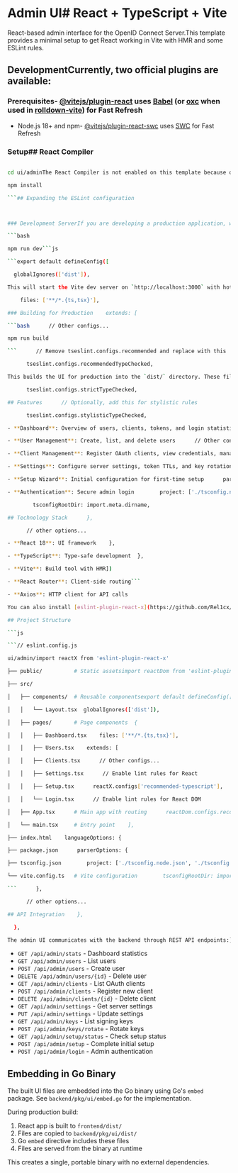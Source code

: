 # Admin UI# React + TypeScript + Vite



React-based admin interface for the OpenID Connect Server.This template provides a minimal setup to get React working in Vite with HMR and some ESLint rules.



## DevelopmentCurrently, two official plugins are available:



### Prerequisites- [@vitejs/plugin-react](https://github.com/vitejs/vite-plugin-react/blob/main/packages/plugin-react) uses [Babel](https://babeljs.io/) (or [oxc](https://oxc.rs) when used in [rolldown-vite](https://vite.dev/guide/rolldown)) for Fast Refresh

- Node.js 18+ and npm- [@vitejs/plugin-react-swc](https://github.com/vitejs/vite-plugin-react/blob/main/packages/plugin-react-swc) uses [SWC](https://swc.rs/) for Fast Refresh



### Setup## React Compiler

```bash

cd ui/adminThe React Compiler is not enabled on this template because of its impact on dev & build performances. To add it, see [this documentation](https://react.dev/learn/react-compiler/installation).

npm install

```## Expanding the ESLint configuration



### Development ServerIf you are developing a production application, we recommend updating the configuration to enable type-aware lint rules:

```bash

npm run dev```js

```export default defineConfig([

  globalIgnores(['dist']),

This will start the Vite dev server on `http://localhost:3000` with hot module replacement. The dev server is configured to proxy API requests to the backend server at `http://localhost:8080`.  {

    files: ['**/*.{ts,tsx}'],

### Building for Production    extends: [

```bash      // Other configs...

npm run build

```      // Remove tseslint.configs.recommended and replace with this

      tseslint.configs.recommendedTypeChecked,

This builds the UI for production into the `dist/` directory. These files are embedded into the Go binary during the main build process.      // Alternatively, use this for stricter rules

      tseslint.configs.strictTypeChecked,

## Features      // Optionally, add this for stylistic rules

      tseslint.configs.stylisticTypeChecked,

- **Dashboard**: Overview of users, clients, tokens, and login statistics

- **User Management**: Create, list, and delete users      // Other configs...

- **Client Management**: Register OAuth clients, view credentials, manage redirect URIs    ],

- **Settings**: Configure server settings, token TTLs, and key rotation    languageOptions: {

- **Setup Wizard**: Initial configuration for first-time setup      parserOptions: {

- **Authentication**: Secure admin login        project: ['./tsconfig.node.json', './tsconfig.app.json'],

        tsconfigRootDir: import.meta.dirname,

## Technology Stack      },

      // other options...

- **React 18**: UI framework    },

- **TypeScript**: Type-safe development  },

- **Vite**: Build tool with HMR])

- **React Router**: Client-side routing```

- **Axios**: HTTP client for API calls

You can also install [eslint-plugin-react-x](https://github.com/Rel1cx/eslint-react/tree/main/packages/plugins/eslint-plugin-react-x) and [eslint-plugin-react-dom](https://github.com/Rel1cx/eslint-react/tree/main/packages/plugins/eslint-plugin-react-dom) for React-specific lint rules:

## Project Structure

```js

```// eslint.config.js

ui/admin/import reactX from 'eslint-plugin-react-x'

├── public/          # Static assetsimport reactDom from 'eslint-plugin-react-dom'

├── src/

│   ├── components/  # Reusable componentsexport default defineConfig([

│   │   └── Layout.tsx  globalIgnores(['dist']),

│   ├── pages/       # Page components  {

│   │   ├── Dashboard.tsx    files: ['**/*.{ts,tsx}'],

│   │   ├── Users.tsx    extends: [

│   │   ├── Clients.tsx      // Other configs...

│   │   ├── Settings.tsx      // Enable lint rules for React

│   │   ├── Setup.tsx      reactX.configs['recommended-typescript'],

│   │   └── Login.tsx      // Enable lint rules for React DOM

│   ├── App.tsx      # Main app with routing      reactDom.configs.recommended,

│   └── main.tsx     # Entry point    ],

├── index.html    languageOptions: {

├── package.json      parserOptions: {

├── tsconfig.json        project: ['./tsconfig.node.json', './tsconfig.app.json'],

└── vite.config.ts   # Vite configuration        tsconfigRootDir: import.meta.dirname,

```      },

      // other options...

## API Integration    },

  },

The admin UI communicates with the backend through REST API endpoints:])

```

- `GET /api/admin/stats` - Dashboard statistics
- `GET /api/admin/users` - List users
- `POST /api/admin/users` - Create user
- `DELETE /api/admin/users/{id}` - Delete user
- `GET /api/admin/clients` - List OAuth clients
- `POST /api/admin/clients` - Register new client
- `DELETE /api/admin/clients/{id}` - Delete client
- `GET /api/admin/settings` - Get server settings
- `PUT /api/admin/settings` - Update settings
- `GET /api/admin/keys` - List signing keys
- `POST /api/admin/keys/rotate` - Rotate keys
- `GET /api/admin/setup/status` - Check setup status
- `POST /api/admin/setup` - Complete initial setup
- `POST /api/admin/login` - Admin authentication

## Embedding in Go Binary

The built UI files are embedded into the Go binary using Go's `embed` package. See `backend/pkg/ui/embed.go` for the implementation.

During production build:
1. React app is built to `frontend/dist/`
2. Files are copied to `backend/pkg/ui/dist/`
3. Go `embed` directive includes these files
4. Files are served from the binary at runtime

This creates a single, portable binary with no external dependencies.
